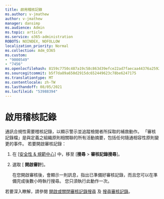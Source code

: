 ```yaml
---
title: 啟用稽核記錄
ms.author: v-jmathew
author: v-jmathew
manager: dansimp
ms.audience: Admin
ms.topic: article
ms.service: o365-administration
ROBOTS: NOINDEX, NOFOLLOW
localization_priority: Normal
ms.collection: Adm_O365
ms.custom:
- "9000549"
- "7456"
ms.openlocfilehash: 8159c7750c487a19c58c863d39efce22ad7faecaa44376a2592eb9d3ff6d233a
ms.sourcegitcommit: b5f7da89a650d2915dc652449623c78be6247175
ms.translationtype: MT
ms.contentlocale: zh-TW
ms.lasthandoff: 08/05/2021
ms.locfileid: "53988394"
---
```

# <a name="enable-the-audit-log"></a>啟用稽核記錄

通訊合規性需要稽核記錄，以顯示警示並追蹤檢閱者所採取的補救動作。 「審核記錄檔」是與定義之組織原則相關聯的所有活動摘要，包括任何隨通相容性原則變更的事件。 若要開啟審核記錄：

1. 在 [[安全性 & 規範中心](https://go.microsoft.com/fwlink/?linkid=2101341)] 中，移至 [**搜尋**  >  **審核記錄搜尋**]。
2. 選取 [ **開啟審計**]。

    在您開啟審核後，會顯示一則訊息，指出已準備好審核記錄，而且您可以在準備完成後數小時執行搜尋。 您只須執行此動作一次。

若要深入瞭解，請參閱 [開啟或關閉審核記錄搜尋](https://go.microsoft.com/fwlink/?linkid=2129077) 及 [搜尋審核記錄](https://go.microsoft.com/fwlink/?linkid=2123729)。
